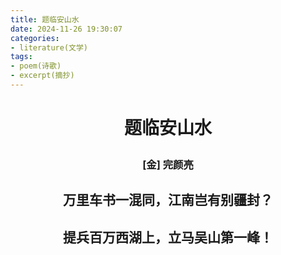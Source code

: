 ```yaml
---
title: 题临安山水
date: 2024-11-26 19:30:07
categories:
- literature(文学)
tags:
- poem(诗歌)
- excerpt(摘抄)
---
```


<h1><p style="text-align: center;">题临安山水</p></h1>

<h3><p style="text-align: center;">[金] 完颜亮</p></h3>

<h2><p style="text-align: center;">万里车书一混同，江南岂有别疆封？</p></h2>

<h2><p style="text-align: center;">提兵百万西湖上，立马吴山第一峰！</p></h2>
